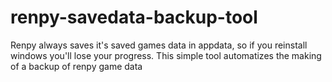 # renpy-savedata-backup-tool

Renpy always saves it's saved games data in appdata, so if you reinstall windows you'll lose your progress.
This simple tool automatizes the making of a backup of renpy game data
